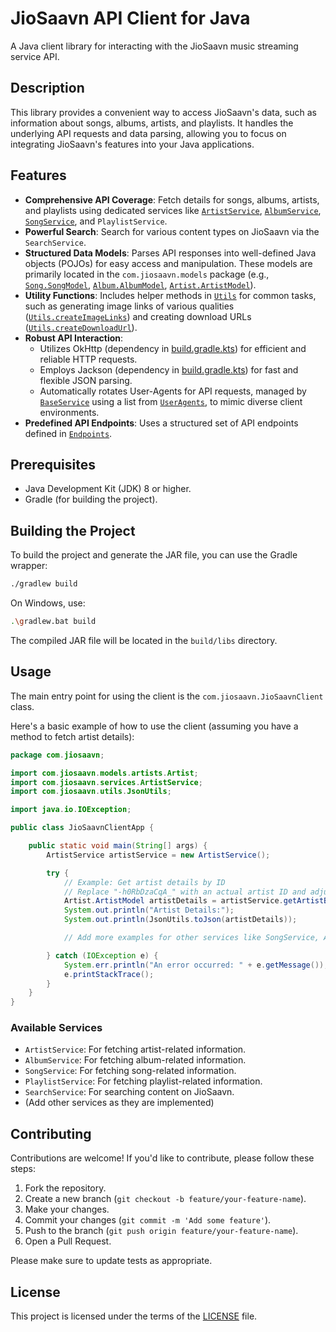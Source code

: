 # JioSaavn API Client for Java

A Java client library for interacting with the JioSaavn music streaming service API.

## Description

This library provides a convenient way to access JioSaavn's data, such as information about songs, albums, artists, and playlists. It handles the underlying API requests and data parsing, allowing you to focus on integrating JioSaavn's features into your Java applications.

## Features

- **Comprehensive API Coverage**: Fetch details for songs, albums, artists, and playlists using dedicated services like [`ArtistService`](./src/main/java/com/jiosaavn/services/ArtistService.java), [`AlbumService`](./src/main/java/com/jiosaavn/services/AlbumService.java), [`SongService`](./src/main/java/com/jiosaavn/services/SongService.java), and `PlaylistService`.
- **Powerful Search**: Search for various content types on JioSaavn via the `SearchService`.
- **Structured Data Models**: Parses API responses into well-defined Java objects (POJOs) for easy access and manipulation. These models are primarily located in the `com.jiosaavn.models` package (e.g., [`Song.SongModel`](./src/main/java/com/jiosaavn/models/Song.java), [`Album.AlbumModel`](./src/main/java/com/jiosaavn/models/Album.java), [`Artist.ArtistModel`](./src/main/java/com/jiosaavn/models/artists/Artist.java)).
- **Utility Functions**: Includes helper methods in [`Utils`](./src/main/java/com/jiosaavn/utils/Utils.java) for common tasks, such as generating image links of various qualities ([`Utils.createImageLinks`](./src/main/java/com/jiosaavn/utils/Utils.java)) and creating download URLs ([`Utils.createDownloadUrl`](./src/main/java/com/jiosaavn/utils/Utils.java)).
- **Robust API Interaction**:
    - Utilizes OkHttp (dependency in [build.gradle.kts](./build.gradle.kts)) for efficient and reliable HTTP requests.
    - Employs Jackson (dependency in [build.gradle.kts](./build.gradle.kts)) for fast and flexible JSON parsing.
    - Automatically rotates User-Agents for API requests, managed by [`BaseService`](./src/main/java/com/jiosaavn/models/BaseService.java) using a list from [`UserAgents`](./src/main/java/com/jiosaavn/constants/UserAgents.java), to mimic diverse client environments.
- **Predefined API Endpoints**: Uses a structured set of API endpoints defined in [`Endpoints`](./src/main/java/com/jiosaavn/constants/Endpoints.java).

## Prerequisites

- Java Development Kit (JDK) 8 or higher.
- Gradle (for building the project).

## Building the Project

To build the project and generate the JAR file, you can use the Gradle wrapper:

```bash
./gradlew build
```

On Windows, use:

```bash
.\gradlew.bat build
```

The compiled JAR file will be located in the `build/libs` directory.

## Usage

The main entry point for using the client is the `com.jiosaavn.JioSaavnClient` class.

Here's a basic example of how to use the client (assuming you have a method to fetch artist details):

```java
package com.jiosaavn;

import com.jiosaavn.models.artists.Artist;
import com.jiosaavn.services.ArtistService;
import com.jiosaavn.utils.JsonUtils;

import java.io.IOException;

public class JioSaavnClientApp {

    public static void main(String[] args) {
        ArtistService artistService = new ArtistService();

        try {
            // Example: Get artist details by ID
            // Replace "-h0RbDzaCqA_" with an actual artist ID and adjust parameters as needed
            Artist.ArtistModel artistDetails = artistService.getArtistById("-h0RbDzaCqA_", 1, 50, 50);
            System.out.println("Artist Details:");
            System.out.println(JsonUtils.toJson(artistDetails));

            // Add more examples for other services like SongService, AlbumService, etc.

        } catch (IOException e) {
            System.err.println("An error occurred: " + e.getMessage());
            e.printStackTrace();
        }
    }
}
```

### Available Services

- `ArtistService`: For fetching artist-related information.
- `AlbumService`: For fetching album-related information.
- `SongService`: For fetching song-related information.
- `PlaylistService`: For fetching playlist-related information.
- `SearchService`: For searching content on JioSaavn.
- (Add other services as they are implemented)

## Contributing

Contributions are welcome! If you'd like to contribute, please follow these steps:

1. Fork the repository.
2. Create a new branch (`git checkout -b feature/your-feature-name`).
3. Make your changes.
4. Commit your changes (`git commit -m 'Add some feature'`).
5. Push to the branch (`git push origin feature/your-feature-name`).
6. Open a Pull Request.

Please make sure to update tests as appropriate.

## License

This project is licensed under the terms of the [LICENSE](LICENSE) file.
